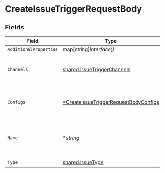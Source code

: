 # CreateIssueTriggerRequestBody


## Fields

| Field                                                                                                    | Type                                                                                                     | Required                                                                                                 | Description                                                                                              |
| -------------------------------------------------------------------------------------------------------- | -------------------------------------------------------------------------------------------------------- | -------------------------------------------------------------------------------------------------------- | -------------------------------------------------------------------------------------------------------- |
| `AdditionalProperties`                                                                                   | map[string]*interface{}*                                                                                 | :heavy_minus_sign:                                                                                       | N/A                                                                                                      |
| `Channels`                                                                                               | [shared.IssueTriggerChannels](../../models/shared/issuetriggerchannels.md)                               | :heavy_check_mark:                                                                                       | Notification channels object for the specific channel type                                               |
| `Configs`                                                                                                | [*CreateIssueTriggerRequestBodyConfigs](../../models/operations/createissuetriggerrequestbodyconfigs.md) | :heavy_minus_sign:                                                                                       | Configuration object for the specific issue type selected                                                |
| `Name`                                                                                                   | **string*                                                                                                | :heavy_minus_sign:                                                                                       | Optional unique name to use as reference when using the API                                              |
| `Type`                                                                                                   | [shared.IssueType](../../models/shared/issuetype.md)                                                     | :heavy_check_mark:                                                                                       | Issue type                                                                                               |